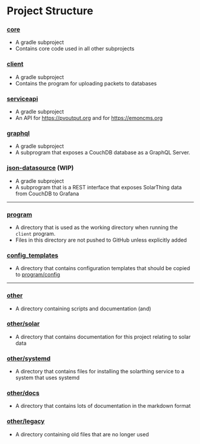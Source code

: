 # Project Structure

### [core](../../../core)
* A gradle subproject
* Contains core code used in all other subprojects
### [client](../../../client)
* A gradle subproject
* Contains the program for uploading packets to databases
### [serviceapi](../../../serviceapi)
* A gradle subproject
* An API for https://pvoutput.org and for https://emoncms.org
### [graphql](../../../graphql)
* A gradle subproject
* A subprogram that exposes a CouchDB database as a GraphQL Server.
### [json-datasource](../../../json-datasource) (WIP)
* A gradle subproject
* A subprogram that is a REST interface that exposes SolarThing data from CouchDB to Grafana

---

### [program](../../../program)
* A directory that is used as the working directory when running the `client` program.
* Files in this directory are not pushed to GitHub unless explicitly added
### [config_templates](../../../config_templates)
* A directory that contains configuration templates that should be copied to [program/config](../../../program/config)

---

### [other](../..)
* A directory containing scripts and documentation (and)
### [other/solar](../../solar)
* A directory that contains documentation for this project relating to solar data
### [other/systemd](../../systemd)
* A directory that contains files for installing the solarthing service to a system that uses systemd
### [other/docs](..)
* A directory that contains lots of documentation in the markdown format
### [other/legacy](../../legacy)
* A directory containing old files that are no longer used
